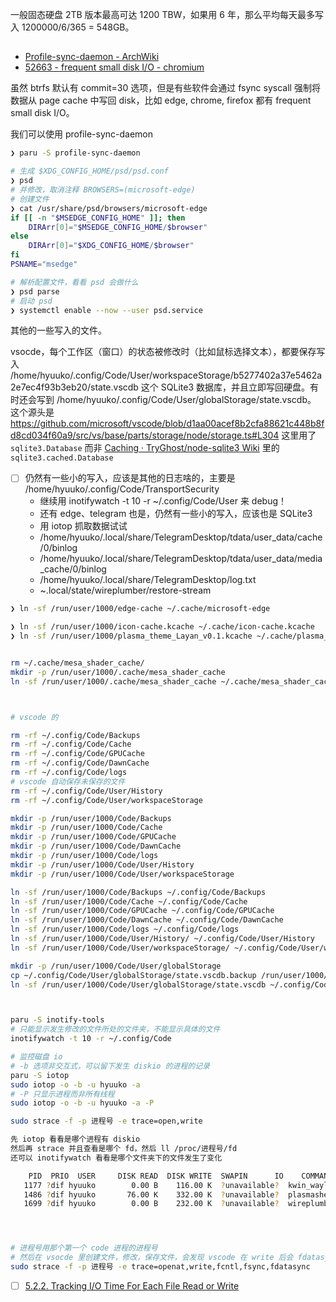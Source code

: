 一般固态硬盘 2TB 版本最高可达 1200 TBW，如果用 6 年，那么平均每天最多写入 1200000/6/365 = 548GB。

##

- [Profile-sync-daemon - ArchWiki](https://wiki.archlinux.org/title/profile-sync-daemon)
- [52663 - frequent small disk I/O - chromium](https://bugs.chromium.org/p/chromium/issues/detail?id=52663)

虽然 btrfs 默认有 commit=30 选项，但是有些软件会通过 fsync syscall 强制将数据从 page cache 中写回 disk，比如 edge, chrome, firefox 都有 frequent small disk I/O。

我们可以使用 profile-sync-daemon

```bash
❯ paru -S profile-sync-daemon

# 生成 $XDG_CONFIG_HOME/psd/psd.conf
❯ psd
# 并修改，取消注释 BROWSERS=(microsoft-edge)
# 创建文件
❯ cat /usr/share/psd/browsers/microsoft-edge
if [[ -n "$MSEDGE_CONFIG_HOME" ]]; then
    DIRArr[0]="$MSEDGE_CONFIG_HOME/$browser"
else
    DIRArr[0]="$XDG_CONFIG_HOME/$browser"
fi
PSNAME="msedge"

# 解析配置文件，看看 psd 会做什么
❯ psd parse
# 启动 psd
❯ systemctl enable --now --user psd.service
```

其他的一些写入的文件。

vsocde，每个工作区（窗口）的状态被修改时（比如鼠标选择文本），都要保存写入 /home/hyuuko/.config/Code/User/workspaceStorage/b5277402a37e5462a2e7ec4f93b3eb20/state.vscdb 这个 SQLite3 数据库，并且立即写回硬盘。有时还会写到 /home/hyuuko/.config/Code/User/globalStorage/state.vscdb。
这个源头是 <https://github.com/microsoft/vscode/blob/d1aa00acef8b2cfa88621c448b8fd8cd034f60a9/src/vs/base/parts/storage/node/storage.ts#L304> 这里用了 `sqlite3.Database` 而非 [Caching · TryGhost/node-sqlite3 Wiki](https://github.com/TryGhost/node-sqlite3/wiki/Caching) 里的 `sqlite3.cached.Database`

- [ ] 仍然有一些小的写入，应该是其他的日志啥的，主要是 /home/hyuuko/.config/Code/TransportSecurity
  - 继续用 inotifywatch -t 10 -r ~/.config/Code/User 来 debug！
  - 还有 edge、telegram 也是，仍然有一些小的写入，应该也是 SQLite3
  - 用 iotop 抓取数据试试
  - /home/hyuuko/.local/share/TelegramDesktop/tdata/user_data/cache/0/binlog
  - /home/hyuuko/.local/share/TelegramDesktop/tdata/user_data/media_cache/0/binlog
  - /home/hyuuko/.local/share/TelegramDesktop/log.txt
  - ~.local/state/wireplumber/restore-stream

```bash
❯ ln -sf /run/user/1000/edge-cache ~/.cache/microsoft-edge

❯ ln -sf /run/user/1000/icon-cache.kcache ~/.cache/icon-cache.kcache
❯ ln -sf /run/user/1000/plasma_theme_Layan_v0.1.kcache ~/.cache/plasma_theme_Layan_v0.1.kcache


rm ~/.cache/mesa_shader_cache/
mkdir -p /run/user/1000/.cache/mesa_shader_cache
ln -sf /run/user/1000/.cache/mesa_shader_cache ~/.cache/mesa_shader_cache



# vscode 的

rm -rf ~/.config/Code/Backups
rm -rf ~/.config/Code/Cache
rm -rf ~/.config/Code/GPUCache
rm -rf ~/.config/Code/DawnCache
rm -rf ~/.config/Code/logs
# vscode 自动保存未保存的文件
rm -rf ~/.config/Code/User/History
rm -rf ~/.config/Code/User/workspaceStorage

mkdir -p /run/user/1000/Code/Backups
mkdir -p /run/user/1000/Code/Cache
mkdir -p /run/user/1000/Code/GPUCache
mkdir -p /run/user/1000/Code/DawnCache
mkdir -p /run/user/1000/Code/logs
mkdir -p /run/user/1000/Code/User/History
mkdir -p /run/user/1000/Code/User/workspaceStorage

ln -sf /run/user/1000/Code/Backups ~/.config/Code/Backups
ln -sf /run/user/1000/Code/Cache ~/.config/Code/Cache
ln -sf /run/user/1000/Code/GPUCache ~/.config/Code/GPUCache
ln -sf /run/user/1000/Code/DawnCache ~/.config/Code/DawnCache
ln -sf /run/user/1000/Code/logs ~/.config/Code/logs
ln -sf /run/user/1000/Code/User/History/ ~/.config/Code/User/History
ln -sf /run/user/1000/Code/User/workspaceStorage/ ~/.config/Code/User/workspaceStorage

mkdir -p /run/user/1000/Code/User/globalStorage
cp ~/.config/Code/User/globalStorage/state.vscdb.backup /run/user/1000/Code/User/globalStorage/state.vscdb
ln -sf /run/user/1000/Code/User/globalStorage/state.vscdb ~/.config/Code/User/globalStorage/state.vscdb



paru -S inotify-tools
# 只能显示发生修改的文件所处的文件夹，不能显示具体的文件
inotifywatch -t 10 -r ~/.config/Code

# 监控磁盘 io
# -b 选项非交互式，可以留下发生 diskio 的进程的记录
paru -S iotop
sudo iotop -o -b -u hyuuko -a
# -P 只显示进程而非所有线程
sudo iotop -o -b -u hyuuko -a -P

sudo strace -f -p 进程号 -e trace=open,write

先 iotop 看看是哪个进程有 diskio
然后再 strace 并且查看是哪个 fd，然后 ll /proc/进程号/fd
还可以 inotifywatch 看看是哪个文件夹下的文件发生了变化

    PID  PRIO  USER     DISK READ  DISK WRITE  SWAPIN      IO    COMMAND
   1177 ?dif hyuuko        0.00 B    116.00 K  ?unavailable?  kwin_wayland --wayland-fd 7 --socket wayland-0 --xwayland-fd 8 --xwayland-fd 9 --xwayland-display :1 --xwayland-xauthority /run/user/1000/xauth_ZCSIyl --xwayland
   1486 ?dif hyuuko       76.00 K    332.00 K  ?unavailable?  plasmashell --no-respawn
   1699 ?dif hyuuko        0.00 B    232.00 K  ?unavailable?  wireplumber




# 进程号用那个第一个 code 进程的进程号
# 然后在 vsocde 里创建文件，修改，保存文件，会发现 vscode 在 write 后会 fdatasync！
sudo strace -f -p 进程号 -e trace=openat,write,fcntl,fsync,fdatasync
```

- [ ] [5.2.2. Tracking I/O Time For Each File Read or Write](http://sourceware.org/systemtap/SystemTap_Beginners_Guide/iotimesect.html)

